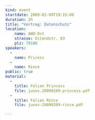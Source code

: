 ```yaml
---
kind: event
startdate: 2009-02-09T19:15:00
duration: 2h
title: "Vortrag: Datenschutz"
location:
    name: AWO-Ost
    strasse: Ostendstr. 83
    plz: 70188
speakers:
  -
    name: Pricess
  -
    name: Rince
public: true
material:
  -
    title: Folien Princess
    file: jusos.20090209-princess.pdf
  -
    title: Folien Rince
    file: jusos-20090209-rince.pdf

---
```


